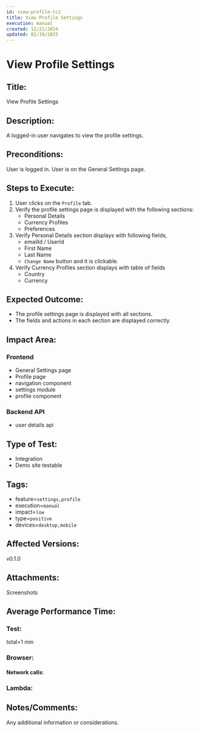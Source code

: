 ```yaml
---
id: view-profile-tc1
title: View Profile Settings
execution: manual
created: 12/21/2024
updated: 02/19/2025
---
```


# View Profile Settings

## Title:

View Profile Settings

## Description:

A logged-in user navigates to view the profile settings.

## Preconditions:

User is logged in. User is on the General Settings page.

## Steps to Execute:

1. User clicks on the `Profile` tab.
2. Verify the profile settings page is displayed with the following sections:
   - Personal Details
   - Currency Profiles
   - Preferences
3. Verify Personal Details section displays with following fields,
   - emailId / UserId
   - First Name
   - Last Name
   - `Change Name` button and it is clickable.
4. Verify Currency Profiles section displays with table of fields
   - Country
   - Currency
   <!-- 5. Verify Preferences section displays `Edit` button and it is clickable. -->

## Expected Outcome:

- The profile settings page is displayed with all sections.
- The fields and actions in each section are displayed correctly.

## Impact Area:

### Frontend

- General Settings page
- Profile page
- navigation component
- settings module
- profile component

### Backend API

- user details api

## Type of Test:

- Integration
- Demo site testable

## Tags:

- feature=`settings,profile`
- execution=`manual`
- impact=`low`
- type=`positive`
- devices=`desktop,mobile`

## Affected Versions:

v0.1.0

## Attachments:

Screenshots

## Average Performance Time:

### Test:

total=1 min

### Browser:

#### Network calls:

### Lambda:

## Notes/Comments:

Any additional information or considerations.
